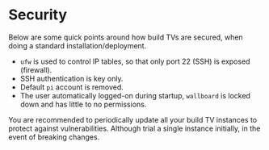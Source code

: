 # Security

Below are some quick points around how build TVs are secured, when doing a standard installation/deployment.

- `ufw` is used to control IP tables, so that only port 22 (SSH) is exposed (firewall).
- SSH authentication is key only.
- Default `pi` account is removed.
- The user automatically logged-on during startup, `wallboard` is locked down and has little to no permissions.

You are recommended to periodically update all your build TV instances to protect against vulnerabilities. Although
trial a single instance initially, in the event of breaking changes.

